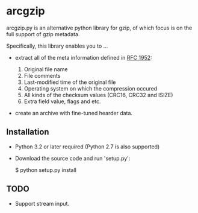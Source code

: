 arcgzip
=======

arcgzip.py is an alternative python library for gzip, of which focus
is on the full support of gzip metadata.

Specifically, this library enables you to ...

* extract all of the meta information defined in [RFC 1952](http://www.gzip.org/zlib/rfc-gzip.html):

  1. Original file name
  2. File comments
  3. Last-modified time of the original file
  4. Operating system on which the compression occured
  5. All kinds of the checksum values (CRC16, CRC32 and ISIZE)
  6. Extra field value, flags and etc.

* create an archive with fine-tuned hearder data.

Installation
------------

* Python 3.2 or later required (Python 2.7 is also supported)
* Download the source code and run 'setup.py':

  $ python setup.py install


TODO
----

* Support stream input.
